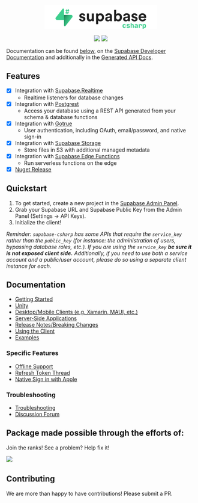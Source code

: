 <p align="center">
<img width="300" src=".github/supabase-csharp.png"/>
</p>
<p align="center">
  <img src="https://github.com/supabase/supabase-csharp/workflows/Build%20And%20Test/badge.svg"/>
  <a href="https://www.nuget.org/packages/supabase-csharp/">
    <img src="https://img.shields.io/nuget/vpre/supabase-csharp"/>
  </a>
</p>

Documentation can be found [below](#getting-started), on the [Supabase Developer Documentation](https://supabase.com/docs/reference/csharp/introduction) and additionally in the [Generated API Docs](https://supabase-community.github.io/supabase-csharp/api/Supabase.Client.html).

## Features

- [x] Integration with [Supabase.Realtime](https://github.com/supabase-community/realtime-csharp)
  - Realtime listeners for database changes
- [x] Integration with [Postgrest](https://github.com/supabase-community/postgrest-csharp)
  - Access your database using a REST API generated from your schema & database functions
- [x] Integration with [Gotrue](https://github.com/supabase-community/gotrue-csharp)
  - User authentication, including OAuth, email/password, and native sign-in
- [x] Integration with [Supabase Storage](https://github.com/supabase-community/storage-csharp)
  - Store files in S3 with additional managed metadata 
- [x] Integration with [Supabase Edge Functions](https://github.com/supabase-community/functions-csharp)
  -  Run serverless functions on the edge
- [x] [Nuget Release](https://www.nuget.org/packages/supabase-csharp)

## Quickstart

1. To get started, create a new project in the [Supabase Admin Panel](https://app.supabase.io).
2. Grab your Supabase URL and Supabase Public Key from the Admin Panel (Settings -> API Keys).
3. Initialize the client!

_Reminder: `supabase-csharp` has some APIs that require the `service_key` rather than the `public_key` (for instance: the administration of users, bypassing database roles, etc.). If you are using the `service_key` **be sure it is not exposed client side.** Additionally, if you need to use both a service account and a public/user account, please do so using a separate client instance for each._

## Documentation

- [Getting Started](https://github.com/supabase-community/supabase-csharp/wiki#getting-started)
- [Unity](https://github.com/supabase-community/supabase-csharp/wiki/Unity)
- [Desktop/Mobile Clients (e.g. Xamarin, MAUI, etc.)](https://github.com/supabase-community/supabase-csharp/wiki/Desktop-Clients)
- [Server-Side Applications](https://github.com/supabase-community/supabase-csharp/wiki/Server-Side-Applications)
- [Release Notes/Breaking Changes](https://github.com/supabase-community/supabase-csharp/wiki/Release-Notes)
- [Using the Client](https://github.com/supabase-community/supabase-csharp/wiki#using-the-client)
- [Examples](https://github.com/supabase-community/supabase-csharp/wiki/Examples)

### Specific Features

- [Offline Support](https://github.com/supabase-community/supabase-csharp/wiki/Authorization-with-Gotrue#offline-support)
- [Refresh Token Thread](https://github.com/supabase-community/supabase-csharp/wiki/Authorization-with-Gotrue#updated-refresh-token-handling)
- [Native Sign in with Apple]([Documentation/NativeSignInWithApple.md](https://github.com/supabase-community/supabase-csharp/wiki/Authorization-with-Gotrue#native-sign-in-with-apple))

### Troubleshooting

- [Troubleshooting](https://github.com/supabase-community/supabase-csharp/wiki/Troubleshooting)
- [Discussion Forum](https://github.com/supabase-community/supabase-csharp/discussions)

## Package made possible through the efforts of:

Join the ranks! See a problem? Help fix it!

<a href="https://github.com/supabase-community/supabase-csharp/graphs/contributors">
  <img src="https://contrib-generator.fly.dev/repo/generate?repo=supabase-community/supabase-csharp,supabase-community/postgrest-csharp,supabase-community/realtime-csharp,supabase-community/gotrue-csharp&size=64" />
</a>

## Contributing

We are more than happy to have contributions! Please submit a PR.
